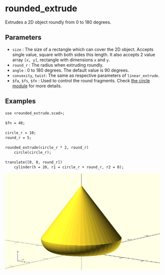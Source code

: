 # rounded_extrude

Extrudes a 2D object roundly from 0 to 180 degrees. 

## Parameters

- `size` : The size of a rectangle which can cover the 2D object. Accepts single value, square with both sides this length. It also accepts 2 value array `[x, y]`, rectangle with dimensions `x` and `y`.
- `round_r` : The radius when extruding roundly.
- `angle` : 0 to 180 degrees. The default value is 90 degrees. 
- `convexity`, `twist`: The same as respective parameters of `linear_extrude`.
- `$fa`, `$fs`, `$fn` : Used to control the round fragments. Check [the circle module](https://en.wikibooks.org/wiki/OpenSCAD_User_Manual/Using_the_2D_Subsystem#circle) for more details.

## Examples

	use <rounded_extrude.scad>;

	$fn = 48;

	circle_r = 10;
	round_r = 5;

	rounded_extrude(circle_r * 2, round_r) 
		circle(circle_r);
		
	translate([0, 0, round_r]) 
		cylinder(h = 20, r1 = circle_r + round_r, r2 = 0);

![rounded_extrude](images/lib-rounded_extrude-1.JPG)
